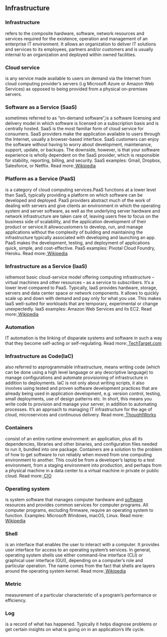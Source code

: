 ## **Infrastructure**

### **Infrastructure**

refers to the composite hardware, software, network resources and services required for the existence, operation and management of an enterprise IT environment. It allows an organization to deliver IT solutions and services to its employees, partners and/or customers and is usually internal to an organization and deployed within owned facilities.

### **Cloud service**

is any service made available to users on demand via the Internet from cloud computing provider’s servers \(i.g Microsoft Azure or Amazon Web Services\) as opposed to being provided from a physical on-premises servers.

### **Software as a Service \(SaaS\)**

sometimes referred to as “on-demand software”,is a software licensing and delivery model in which software is licensed on a subscription basis and is centrally hosted. SaaS is the most familiar form of cloud service for consumers. SaaS providers make the application available to users through the Internet, usually a browser-based interface. SaaS customers can enjoy the software without having to worry about development, maintenance, support, update, or backups. The downside, however, is that your software experience is wholly dependent on the SaaS provider, which is responsible for stability, reporting, billing, and security. SaaS examples: Gmail, Dropbox, Salesforce, or Netflix. Read more:[ Wikipedia](https://en.wikipedia.org/wiki/Software_as_a_service)

### **Platform as a Service \(PaaS\)**

is a category of cloud computing services.PaaS functions at a lower level than SaaS, typically providing a platform on which software can be developed and deployed. PaaS providers abstract much of the work of dealing with servers and give clients an environment in which the operating system and server software, as well as the underlying server hardware and network infrastructure are taken care of, leaving users free to focus on the business side of scalability, and the application development of their product or service.It allowscustomers to develop, run, and manage applications without the complexity of building and maintaining the infrastructure typically associated with developing and launching an app. PaaS makes the development, testing, and deployment of applications quick, simple, and cost-effective. PaaS examples: Pivotal Cloud Foundry, Heroku. Read more:[ Wikipedia](https://en.wikipedia.org/wiki/Platform_as_a_service)

### **Infrastructure as a Service \(IaaS\)**

isthemost basic cloud-service model offering computing infrastructure – virtual machines and other resources – as a service to subscribers. It’s a lower level compared to PaaS. Typically, IaaS provides hardware, storage, servers and data center space or network components. It allows to quickly scale up and down with demand and pay only for what you use. This makes IaaS well-suited for workloads that are temporary, experimental or change unexpectedly. IaaS examples: Amazon Web Services and its EC2. Read more:[ Wikipedia](https://en.wikipedia.org/wiki/Cloud_computing#Infrastructure_as_a_service_.28IaaS.29)

### **Automation**

IT automation is the linking of disparate systems and software in such a way that they become self-acting or self-regulating. Read more:[ TechTarget.com](http://searchitoperations.techtarget.com/definition/IT-automation)

### **Infrastructure as Code\(IaC\)**

also referred to asprogrammable infrastructure, means writing code \(which can be done using a high level language or any descriptive language\) to manage configurations and automate provisioning of infrastructure in addition to deployments. IaC is not only about writing scripts, it also involves using tested and proven software development practices that are already being used in application development, e.g. version control, testing, small deployments, use of design patterns etc. In short, this means you write code to provision and manage your server, in addition to automating processes. It’s an approach to managing IT infrastructure for the age of cloud, microservices and continuous delivery. Read more:[ ThoughtWorks](https://www.thoughtworks.com/insights/blog/infrastructure-code-reason-smile)

### **Containers**

consist of an entire runtime environment: an application, plus all its dependencies, libraries and other binaries, and configuration files needed to run it, bundled into one package. Containers are a solution to the problem of how to get software to run reliably when moved from one computing environment to another. This could be from a developer’s laptop to a test environment, from a staging environment into production, and perhaps from a physical machine in a data center to a virtual machine in private or public cloud. Read more:[ CIO](http://www.cio.com/article/2924995/software/what-are-containers-and-why-do-you-need-them.html)

### **Operating system**

is system software that manages computer hardware and [software](https://en.wikipedia.org/wiki/Computer_software) resources and provides common services for computer programs. All computer programs, excluding firmware, require an operating system to function. Examples: Microsoft Windows, macOS, Linux. Read more: [Wikipedia](https://en.wikipedia.org/wiki/Operating_system)

### **Shell**

is an interface that enables the user to interact with a computer. It provides user interface for access to an operating system’s services. In general, operating system shells use either command-line interface \(CLI\) or graphical user interface \(GUI\), depending on a computer’s role and particular operation. The name comes from the fact that shells are layers around the operating system kernel. Read more:[ Wikipedia](https://en.wikipedia.org/wiki/Shell_%28computing%29)

### **Metric**

measurement of a particular characteristic of a program’s performance or efficiency.

### **Log**

is a record of what has happened. Typically it helps diagnose problems or get certain insights on what is going on in an application’s life cycle.

